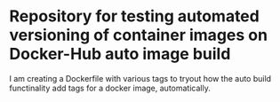 # Repository for testing automated versioning of container images on Docker-Hub auto image build

I am creating a Dockerfile with various tags to tryout how the auto build functinality add tags for a docker image, automatically.
